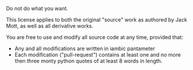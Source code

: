 Do not do what you want.

This license applies to both the original "source" work as authored by Jack Mott, as well as all derivative works. 

You are free to use and modify all source code at any time, provided that:

- Any and all modifications are written in iambic pantameter
- Each modification ("pull-request") contains at least one and no more then three monty python quotes of at least 8 words in length.
